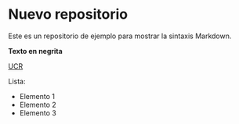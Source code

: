 # Nuevo repositorio

Este es un repositorio de ejemplo para mostrar la sintaxis Markdown.

**Texto en negrita**

[UCR](https://www.ucr.ac.cr/)

Lista:
- Elemento 1
- Elemento 2
- Elemento 3
